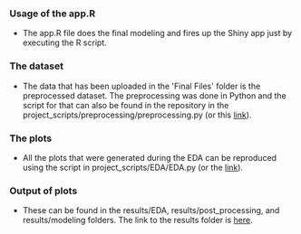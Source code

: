### Usage of the app.R
- The app.R file does the final modeling and fires up the Shiny app just by executing the R script.

### The dataset
- The data that has been uploaded in the 'Final Files' folder is the preprocessed dataset. The preprocessing was done in Python and the script for that can also be found in the repository in the project_scripts/preprocessing/preprocessing.py (or this [link](https://github.com/Shorzinator/body_fat_estimation/blob/main/project_scripts/preprocessing/preprocessing.py)).

### The plots
- All the plots that were generated during the EDA can be reproduced using the script in project_scripts/EDA/EDA.py (or the [link](https://github.com/Shorzinator/body_fat_estimation/blob/main/project_scripts/EDA/EDA.py)).

### Output of plots
- These can be found in the results/EDA, results/post_processing, and results/modeling folders. The link to the results folder is [here](https://github.com/Shorzinator/body_fat_estimation/tree/main/results).
